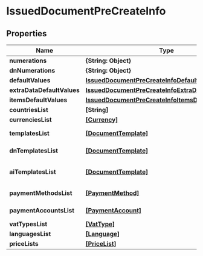 # IssuedDocumentPreCreateInfo

## Properties

Name | Type | Description | Notes
------------ | ------------- | ------------- | -------------
**numerations** | **{String: Object}** |  | [optional] 
**dnNumerations** | **{String: Object}** |  | [optional] 
**defaultValues** | [**IssuedDocumentPreCreateInfoDefaultValues**](IssuedDocumentPreCreateInfoDefaultValues.md) |  | [optional] 
**extraDataDefaultValues** | [**IssuedDocumentPreCreateInfoExtraDataDefaultValues**](IssuedDocumentPreCreateInfoExtraDataDefaultValues.md) |  | [optional] 
**itemsDefaultValues** | [**IssuedDocumentPreCreateInfoItemsDefaultValues**](IssuedDocumentPreCreateInfoItemsDefaultValues.md) |  | [optional] 
**countriesList** | **[String]** | Countries list | [optional] 
**currenciesList** | [**[Currency]**](Currency.md) | Currencies list | [optional] 
**templatesList** | [**[DocumentTemplate]**](DocumentTemplate.md) | Document templates list | [optional] 
**dnTemplatesList** | [**[DocumentTemplate]**](DocumentTemplate.md) | Delivery note templates list | [optional] 
**aiTemplatesList** | [**[DocumentTemplate]**](DocumentTemplate.md) | Accompanying invoice templates list | [optional] 
**paymentMethodsList** | [**[PaymentMethod]**](PaymentMethod.md) | Payment methods list | [optional] 
**paymentAccountsList** | [**[PaymentAccount]**](PaymentAccount.md) | Payment accounts list | [optional] 
**vatTypesList** | [**[VatType]**](VatType.md) | Vat types list | [optional] 
**languagesList** | [**[Language]**](Language.md) | Languages list | [optional] 
**priceLists** | [**[PriceList]**](PriceList.md) | Price lists | [optional] 


